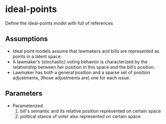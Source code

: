 # ideal-points
Define the ideal-points model with full of references

## Assumptions
- Ideal point models assume that lawmakers and bills are represented as points in a latent space.
- A lawmaker’s (stochastic) voting behavior is characterized by the relationship between her position in
this space and the bill’s position.
- Lawmaker has both a general position and a sparse set of position adjustments, (those adjustments are) one for each issue.

## Parameters
- Parameterized 
  1) bill's semantic and its relative position represented on certain space 
  2) political stance of voter also represented on certain space 
